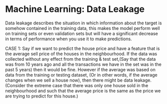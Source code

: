 # Machine Learning: Data Leakage

Data leakage describes the situation in which information about the target is somehow contained in the training data, this makes the model perform well on training sets or even validation sets but will have a significant decrease in terms of performance when you use it to make predictions.&#x20;



CASE 1: Say if we want to predict the house price and have a feature that is the average sell price of the houses in the neighbourhood. If the data was collected without any effect from the training & test set,(Say that the data was from 10 years ago and all the transactions we have in the set was in the past 5 years) then it would be fine. However if the average was based on data from the training or testing dataset, (Or in other words, if the average changes when we sell a house now), then there might be data leakage. (Consider the extreme case that there was only one house sold in the neighbourhood and such that the average price is the same as the price we are trying to predict for this house.)

